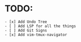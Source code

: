 # TODO:
    - [x] Add Undo Tree
    - [ ] Add LSP for all the things
    - [ ] Add Git Signs
    - [x] Add vim-tmux-navigator
